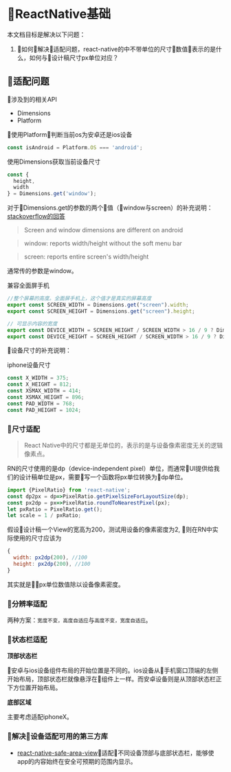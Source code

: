 # ReactNative基础

本文档目标是解决以下问题：

1. 如何解决适配问题，react-native的中不带单位的尺寸数值表示的是什么，如何与设计稿尺寸px单位对应？

## 适配问题

涉及到的相关API

- Dimensions
- Platform

使用Platform判断当前os为安卓还是ios设备
```js
const isAndroid = Platform.OS === 'android';
```

使用Dimensions获取当前设备尺寸
```js
const {
  height,
  width
} = Dimensions.get('window');
```

对于Dimensions.get的参数的两个值（window与screen）的补充说明：[stackoverflow的回答](https://stackoverflow.com/questions/44978804/whats-the-difference-between-window-and-screen-in-the-dimensions-api)
>Screen and window dimensions are different on android

>window: reports width/height without the soft menu bar

>screen: reports entire screen's width/height

通常传的参数是window。

兼容全面屏手机
```js
//整个屏幕的高度。全面屏手机上，这个值才是真实的屏幕高度
export const SCREEN_WIDTH = Dimensions.get("screen").width;
export const SCREEN_HEIGHT = Dimensions.get("screen").height;

// 可显示内容的宽度
export const DEVICE_WIDTH = SCREEN_HEIGHT / SCREEN_WIDTH > 16 / 9 ? Dimensions.get("screen").width : Dimensions.get("window").width;
export const DEVICE_HEIGHT = SCREEN_HEIGHT / SCREEN_WIDTH > 16 / 9 ? Dimensions.get("screen").height : Dimensions.get("window").height;
```

设备尺寸的补充说明：

iphone设备尺寸
```js
const X_WIDTH = 375;
const X_HEIGHT = 812;
const XSMAX_WIDTH = 414;
const XSMAX_HEIGHT = 896;
const PAD_WIDTH = 768;
const PAD_HEIGHT = 1024;
```

### 尺寸适配

>React Native中的尺寸都是无单位的，表示的是与设备像素密度无关的逻辑像素点。

RN的尺寸使用的是dp（device-independent pixel）单位，而通常UI提供给我们的设计稿单位是px，需要写一个函数将px单位转换为dp单位。

```js
import {PixelRatio} from 'react-native';
const dp2px = dp=>PixelRatio.getPixelSizeForLayoutSize(dp);
const px2dp = px=>PixelRatio.roundToNearestPixel(px);
let pxRatio = PixelRatio.get();
let scale = 1 / pxRatio;
```

假设设计稿一个View的宽高为200，测试用设备的像素密度为2, 则在RN中实际使用的尺寸应该为
```js
{
  width: px2dp(200), //100
  height: px2dp(200), //100
}
```
其实就是px单位数值除以设备像素密度。

### 分辨率适配

两种方案：`宽度不变，高度自适应`与`高度不变，宽度自适应`。

### 状态栏适配

**顶部状态栏**

安卓与ios设备组件布局的开始位置是不同的。ios设备从手机窗口顶端的左侧开始布局，顶部状态栏就像悬浮在组件上一样。而安卓设备则是从顶部状态栏正下方位置开始布局。

**底部区域**

主要考虑适配iphoneX。

### 解决设备适配可用的第三方库

- [react-native-safe-area-view](https://github.com/react-community/react-native-safe-area-view)适配不同设备顶部与底部状态栏，能够使app的内容始终在安全可预期的范围内显示。
